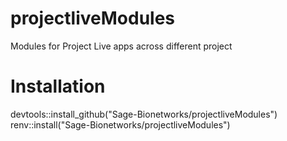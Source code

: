 # projectliveModules
Modules for Project Live apps across different project
# Installation
devtools::install_github("Sage-Bionetworks/projectliveModules")
renv::install("Sage-Bionetworks/projectliveModules")

